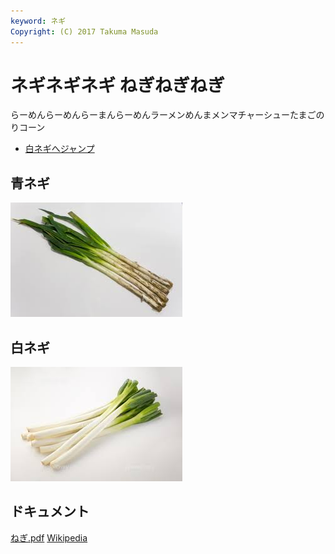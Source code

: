 ```yaml
---
keyword: ネギ
Copyright: (C) 2017 Takuma Masuda
---
```


# ネギネギネギ ねぎねぎねぎ

らーめんらーめんらーまんらーめんラーメンめんまメンマチャーシューたまごのりコーン

* [白ネギへジャンプ](#white)

## 青ネギ

![青ネギ](./green_negi.jpg)

## <span id="white">白ネギ</span>

![](white_negi.jpg)

## ドキュメント

[ねぎ.pdf](ねぎ.pdf)
[Wikipedia](https://ja.wikipedia.org/wiki/%E3%83%8D%E3%82%AE)
